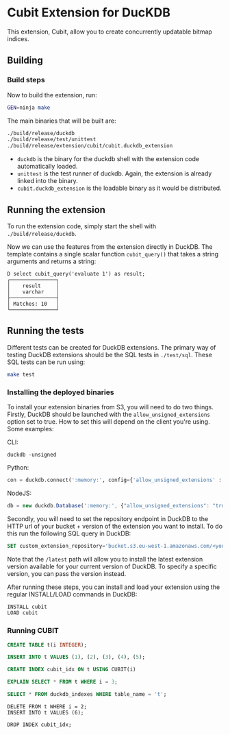 # Cubit Extension for DucKDB

This extension, Cubit, allow you to create concurrently updatable bitmap indices.


## Building

### Build steps
Now to build the extension, run:
```sh
GEN=ninja make
```
The main binaries that will be built are:
```sh
./build/release/duckdb
./build/release/test/unittest
./build/release/extension/cubit/cubit.duckdb_extension
```
- `duckdb` is the binary for the duckdb shell with the extension code automatically loaded.
- `unittest` is the test runner of duckdb. Again, the extension is already linked into the binary.
- `cubit.duckdb_extension` is the loadable binary as it would be distributed.

## Running the extension
To run the extension code, simply start the shell with `./build/release/duckdb`.

Now we can use the features from the extension directly in DuckDB. The template contains a single scalar function `cubit_query()` that takes a string arguments and returns a string:
```
D select cubit_query('evaluate 1') as result;
┌───────────────┐
│    result     │
│    varchar    │
├───────────────┤
│ Matches: 10   │
└───────────────┘
```

## Running the tests
Different tests can be created for DuckDB extensions. The primary way of testing DuckDB extensions should be the SQL tests in `./test/sql`. These SQL tests can be run using:
```sh
make test
```

### Installing the deployed binaries
To install your extension binaries from S3, you will need to do two things. Firstly, DuckDB should be launched with the
`allow_unsigned_extensions` option set to true. How to set this will depend on the client you're using. Some examples:

CLI:
```shell
duckdb -unsigned
```

Python:
```python
con = duckdb.connect(':memory:', config={'allow_unsigned_extensions' : 'true'})
```

NodeJS:
```js
db = new duckdb.Database(':memory:', {"allow_unsigned_extensions": "true"});
```

Secondly, you will need to set the repository endpoint in DuckDB to the HTTP url of your bucket + version of the extension
you want to install. To do this run the following SQL query in DuckDB:
```sql
SET custom_extension_repository='bucket.s3.eu-west-1.amazonaws.com/<your_extension_name>/latest';
```
Note that the `/latest` path will allow you to install the latest extension version available for your current version of
DuckDB. To specify a specific version, you can pass the version instead.

After running these steps, you can install and load your extension using the regular INSTALL/LOAD commands in DuckDB:
```sql
INSTALL cubit
LOAD cubit
```

### Running CUBIT

```sql
CREATE TABLE t(i INTEGER);

INSERT INTO t VALUES (1), (2), (3), (4), (5);

CREATE INDEX cubit_idx ON t USING CUBIT(i)
```

```sql
EXPLAIN SELECT * FROM t WHERE i = 3;
```

```sql
SELECT * FROM duckdb_indexes WHERE table_name = 't';
```

```
DELETE FROM t WHERE i = 2;
INSERT INTO t VALUES (6);

DROP INDEX cubit_idx;
```
